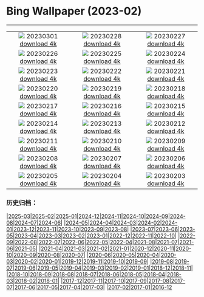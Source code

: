 # Bing Wallpaper (2023-02)
**************
| | | |
|:-:|:-:|:-:|
| ![](https://www.bing.com/th?id=OHR.SanMartinoVillage_EN-IN2402786658_1920x1080.jpg) 20230301 [download 4k](https://www.bing.com/th?id=OHR.SanMartinoVillage_EN-IN2402786658_UHD.jpg) | ![](https://www.bing.com/th?id=OHR.AtraniAmalfi_EN-IN2291116818_1920x1080.jpg) 20230228 [download 4k](https://www.bing.com/th?id=OHR.AtraniAmalfi_EN-IN2291116818_UHD.jpg) | ![](https://www.bing.com/th?id=OHR.PolarBearFrost_EN-IN2230168012_1920x1080.jpg) 20230227 [download 4k](https://www.bing.com/th?id=OHR.PolarBearFrost_EN-IN2230168012_UHD.jpg) |
| ![](https://www.bing.com/th?id=OHR.CanopyPeru_EN-IN2161879762_1920x1080.jpg) 20230226 [download 4k](https://www.bing.com/th?id=OHR.CanopyPeru_EN-IN2161879762_UHD.jpg) | ![](https://www.bing.com/th?id=OHR.BryceAnniv_EN-IN2070948821_1920x1080.jpg) 20230225 [download 4k](https://www.bing.com/th?id=OHR.BryceAnniv_EN-IN2070948821_UHD.jpg) | ![](https://www.bing.com/th?id=OHR.RichmondParkDuck_EN-IN4393298463_1920x1080.jpg) 20230224 [download 4k](https://www.bing.com/th?id=OHR.RichmondParkDuck_EN-IN4393298463_UHD.jpg) |
| ![](https://www.bing.com/th?id=OHR.ParisWinter_EN-IN2809559115_1920x1080.jpg) 20230223 [download 4k](https://www.bing.com/th?id=OHR.ParisWinter_EN-IN2809559115_UHD.jpg) | ![](https://www.bing.com/th?id=OHR.GlassOctopus_EN-IN5956583508_1920x1080.jpg) 20230222 [download 4k](https://www.bing.com/th?id=OHR.GlassOctopus_EN-IN5956583508_UHD.jpg) | ![](https://www.bing.com/th?id=OHR.MardiGrasNOLA_EN-IN2690617612_1920x1080.jpg) 20230221 [download 4k](https://www.bing.com/th?id=OHR.MardiGrasNOLA_EN-IN2690617612_UHD.jpg) |
| ![](https://www.bing.com/th?id=OHR.WinterberryBush_EN-IN5907653699_1920x1080.jpg) 20230220 [download 4k](https://www.bing.com/th?id=OHR.WinterberryBush_EN-IN5907653699_UHD.jpg) | ![](https://www.bing.com/th?id=OHR.MauiWhale_EN-IN2520219218_1920x1080.jpg) 20230219 [download 4k](https://www.bing.com/th?id=OHR.MauiWhale_EN-IN2520219218_UHD.jpg) | ![](https://www.bing.com/th?id=OHR.EbenIceCave_EN-IN9031390028_1920x1080.jpg) 20230218 [download 4k](https://www.bing.com/th?id=OHR.EbenIceCave_EN-IN9031390028_UHD.jpg) |
| ![](https://www.bing.com/th?id=OHR.BirdcountAllen_EN-IN8909281826_1920x1080.jpg) 20230217 [download 4k](https://www.bing.com/th?id=OHR.BirdcountAllen_EN-IN8909281826_UHD.jpg) | ![](https://www.bing.com/th?id=OHR.FireFallYosemite_EN-IN8755954211_1920x1080.jpg) 20230216 [download 4k](https://www.bing.com/th?id=OHR.FireFallYosemite_EN-IN8755954211_UHD.jpg) | ![](https://www.bing.com/th?id=OHR.HippoDayChobe_EN-IN8522077079_1920x1080.jpg) 20230215 [download 4k](https://www.bing.com/th?id=OHR.HippoDayChobe_EN-IN8522077079_UHD.jpg) |
| ![](https://www.bing.com/th?id=OHR.OtaruIgloo_EN-IN8409373034_1920x1080.jpg) 20230214 [download 4k](https://www.bing.com/th?id=OHR.OtaruIgloo_EN-IN8409373034_UHD.jpg) | ![](https://www.bing.com/th?id=OHR.MoonValley_EN-IN8236419836_1920x1080.jpg) 20230213 [download 4k](https://www.bing.com/th?id=OHR.MoonValley_EN-IN8236419836_UHD.jpg) | ![](https://www.bing.com/th?id=OHR.BoobyDarwinDay_EN-IN1374857733_1920x1080.jpg) 20230212 [download 4k](https://www.bing.com/th?id=OHR.BoobyDarwinDay_EN-IN1374857733_UHD.jpg) |
| ![](https://www.bing.com/th?id=OHR.DarkSkiesDV_EN-IN7920040669_1920x1080.jpg) 20230211 [download 4k](https://www.bing.com/th?id=OHR.DarkSkiesDV_EN-IN7920040669_UHD.jpg) | ![](https://www.bing.com/th?id=OHR.EpidaurusGreece_EN-IN7766735984_1920x1080.jpg) 20230210 [download 4k](https://www.bing.com/th?id=OHR.EpidaurusGreece_EN-IN7766735984_UHD.jpg) | ![](https://www.bing.com/th?id=OHR.LowerAntelopeAZ_EN-IN0938240808_1920x1080.jpg) 20230209 [download 4k](https://www.bing.com/th?id=OHR.LowerAntelopeAZ_EN-IN0938240808_UHD.jpg) |
| ![](https://www.bing.com/th?id=OHR.NorwayRestArea_EN-IN8211082251_1920x1080.jpg) 20230208 [download 4k](https://www.bing.com/th?id=OHR.NorwayRestArea_EN-IN8211082251_UHD.jpg) | ![](https://www.bing.com/th?id=OHR.MedievalLabro_EN-IN6496784064_1920x1080.jpg) 20230207 [download 4k](https://www.bing.com/th?id=OHR.MedievalLabro_EN-IN6496784064_UHD.jpg) | ![](https://www.bing.com/th?id=OHR.WaitangiFjordlandNP_EN-IN6197153060_1920x1080.jpg) 20230206 [download 4k](https://www.bing.com/th?id=OHR.WaitangiFjordlandNP_EN-IN6197153060_UHD.jpg) |
| ![](https://www.bing.com/th?id=OHR.MonarchPismo_EN-IN4855361445_1920x1080.jpg) 20230205 [download 4k](https://www.bing.com/th?id=OHR.MonarchPismo_EN-IN4855361445_UHD.jpg) | ![](https://www.bing.com/th?id=OHR.FeldbergSchnee_EN-IN9827082388_1920x1080.jpg) 20230204 [download 4k](https://www.bing.com/th?id=OHR.FeldbergSchnee_EN-IN9827082388_UHD.jpg) | ![](https://www.bing.com/th?id=OHR.QuebecFrontenac_EN-IN1368877806_1920x1080.jpg) 20230203 [download 4k](https://www.bing.com/th?id=OHR.QuebecFrontenac_EN-IN1368877806_UHD.jpg) |

### 历史归档：

|[2025-03](/../2025-03/2025-03.md)|[2025-02](/../2025-02/2025-02.md)|[2025-01](/../2025-01/2025-01.md)|[2024-12](/../2024-12/2024-12.md)|[2024-11](/../2024-11/2024-11.md)|[2024-10](/../2024-10/2024-10.md)|[2024-09](/../2024-09/2024-09.md)|[2024-08](/../2024-08/2024-08.md)|[2024-07](/../2024-07/2024-07.md)|[2024-06](/../2024-06/2024-06.md)|
|[2024-05](/../2024-05/2024-05.md)|[2024-04](/../2024-04/2024-04.md)|[2024-03](/../2024-03/2024-03.md)|[2024-02](/../2024-02/2024-02.md)|[2024-01](/../2024-01/2024-01.md)|[2023-12](/../2023-12/2023-12.md)|[2023-11](/../2023-11/2023-11.md)|[2023-10](/../2023-10/2023-10.md)|[2023-09](/../2023-09/2023-09.md)|[2023-08](/../2023-08/2023-08.md)|
|[2023-07](/../2023-07/2023-07.md)|[2023-06](/../2023-06/2023-06.md)|[2023-05](/../2023-05/2023-05.md)|[2023-04](/../2023-04/2023-04.md)|[2023-03](/../2023-03/2023-03.md)|[2023-02](/2023-02.md)|[2023-01](/../2023-01/2023-01.md)|[2022-12](/../2022-12/2022-12.md)|[2022-11](/../2022-11/2022-11.md)|[2022-10](/../2022-10/2022-10.md)|
|[2022-09](/../2022-09/2022-09.md)|[2022-08](/../2022-08/2022-08.md)|[2022-07](/../2022-07/2022-07.md)|[2022-06](/../2022-06/2022-06.md)|[2022-05](/../2022-05/2022-05.md)|[2022-04](/../2022-04/2022-04.md)|[2021-08](/../2021-08/2021-08.md)|[2021-07](/../2021-07/2021-07.md)|[2021-06](/../2021-06/2021-06.md)|[2021-05](/../2021-05/2021-05.md)|
|[2021-04](/../2021-04/2021-04.md)|[2021-03](/../2021-03/2021-03.md)|[2021-02](/../2021-02/2021-02.md)|[2021-01](/../2021-01/2021-01.md)|[2020-12](/../2020-12/2020-12.md)|[2020-11](/../2020-11/2020-11.md)|[2020-10](/../2020-10/2020-10.md)|[2020-09](/../2020-09/2020-09.md)|[2020-08](/../2020-08/2020-08.md)|[2020-07](/../2020-07/2020-07.md)|
|[2020-06](/../2020-06/2020-06.md)|[2020-05](/../2020-05/2020-05.md)|[2020-04](/../2020-04/2020-04.md)|[2020-03](/../2020-03/2020-03.md)|[2020-02](/../2020-02/2020-02.md)|[2020-01](/../2020-01/2020-01.md)|[2019-12](/../2019-12/2019-12.md)|[2019-11](/../2019-11/2019-11.md)|[2019-10](/../2019-10/2019-10.md)|[2019-09](/../2019-09/2019-09.md)|
|[2019-08](/../2019-08/2019-08.md)|[2019-07](/../2019-07/2019-07.md)|[2019-06](/../2019-06/2019-06.md)|[2019-05](/../2019-05/2019-05.md)|[2019-04](/../2019-04/2019-04.md)|[2019-03](/../2019-03/2019-03.md)|[2019-02](/../2019-02/2019-02.md)|[2019-01](/../2019-01/2019-01.md)|[2018-12](/../2018-12/2018-12.md)|[2018-11](/../2018-11/2018-11.md)|
|[2018-10](/../2018-10/2018-10.md)|[2018-09](/../2018-09/2018-09.md)|[2018-08](/../2018-08/2018-08.md)|[2018-07](/../2018-07/2018-07.md)|[2018-06](/../2018-06/2018-06.md)|[2018-05](/../2018-05/2018-05.md)|[2018-04](/../2018-04/2018-04.md)|[2018-03](/../2018-03/2018-03.md)|[2018-02](/../2018-02/2018-02.md)|[2018-01](/../2018-01/2018-01.md)|
|[2017-12](/../2017-12/2017-12.md)|[2017-11](/../2017-11/2017-11.md)|[2017-10](/../2017-10/2017-10.md)|[2017-09](/../2017-09/2017-09.md)|[2017-08](/../2017-08/2017-08.md)|[2017-07](/../2017-07/2017-07.md)|[2017-06](/../2017-06/2017-06.md)|[2017-05](/../2017-05/2017-05.md)|[2017-04](/../2017-04/2017-04.md)|[2017-03](/../2017-03/2017-03.md)|
|[2017-02](/../2017-02/2017-02.md)|[2017-01](/../2017-01/2017-01.md)|[2016-12](/../2016-12/2016-12.md)